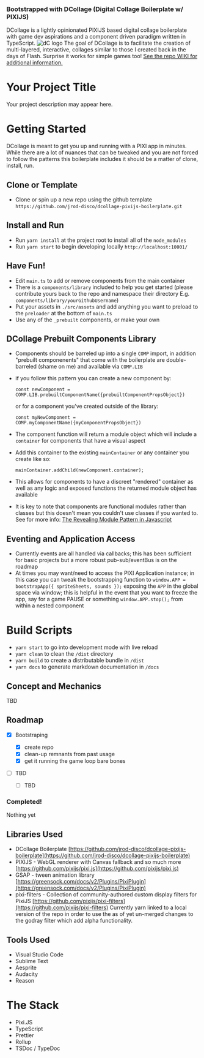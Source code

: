 ### Bootstrapped with DCollage (Digital Collage Boilerplate w/ PIXIJS)

DCollage is a lightly opinionated PIXIJS based digital collage boilerplate with game dev aspirations and a component driven paradigm written in TypeScript.
![dC logo](http://content.jrvhost.com/github/dc-logo.png)
The goal of DCollage is to facilitate the creation of multi-layered, interactive, collages similar to those I created back in the days of Flash. Surprise it works for simple games too! [See the repo WIKI for additional information.](https://github.com/jrod-disco/dcollage-pixijs-boilerplate/wiki)

# Your Project Title

Your project description may appear here.

# Getting Started

DCollage is meant to get you up and running with a PIXI app in minutes. While there are a lot of nuances that can be tweaked and you are not forced to follow the patterns this boilerplate includes it should be a matter of clone, install, run.

## Clone or Template

- Clone or spin up a new repo using the github template `https://github.com/jrod-disco/dcollage-pixijs-boilerplate.git`

## Install and Run

- Run `yarn install` at the project root to install all of the `node_modules`
- Run `yarn start` to begin developing locally `http://localhost:10001/`

## Have Fun!

- Edit `main.ts` to add or remove components from the main container
- There is a `components/library` included to help you get started (please contribute yours back to the repo and namespace their directory E.g. `components/library/yourGithubUsername`)
- Put your assets in `./src/assets` and add anything you want to preload to the `preloader` at the bottom of `main.ts`
- Use any of the `_prebuilt` components, or make your own

## DCollage Prebuilt Components Library

- Components should be barreled up into a single `COMP` import, in addition "prebuilt componenents" that come with the boilerplate are double-barreled (shame on me) and available via `COMP.LIB`
- if you follow this pattern you can create a new component by:

  `const newComponent = COMP.LIB.prebuiltComponentName({prebuiltComponentPropsObject})`

  or for a component you've created outside of the library:

  `const myNewComponent = COMP.myComponentName({myComponentPropsObject})`

- The component function will return a module object which will include a `container` for components that have a visual aspect
- Add this container to the existing `mainContainer` or any container you create like so:

  `mainContainer.addChild(newComponent.container);`

- This allows for components to have a discreet "rendered" container as well as any logic and exposed functions the returned module object has available
- It is key to note that components are functional modules rather than classes but this doesn't mean you couldn't use classes if you wanted to. See for more info: [The Revealing Module Pattern in Javascript](https://gist.github.com/zcaceres/bb0eec99c02dda6aac0e041d0d4d7bf2)

## Eventing and Application Access

- Currently events are all handled via callbacks; this has been sufficient for basic projects but a more robust pub-sub/eventBus is on the roadmap
- At times you may want/need to access the PIXI Application instance; in this case you can tweak the bootstrapping function to `window.APP = bootstrapApp({ spriteSheets, sounds });` exposing the `APP` in the global space via window; this is helpful in the event that you want to freeze the app, say for a game PAUSE or something `window.APP.stop();` from within a nested component

# Build Scripts

- `yarn start` to go into development mode with live reload
- `yarn clean` to clean the `/dist` directory
- `yarn build` to create a distributable bundle in `/dist`
- `yarn docs` to generate markdown documentation in `/docs`

## Concept and Mechanics

TBD

## Roadmap

- [x] Bootstraping

  - [x] create repo
  - [x] clean-up remnants from past usage
  - [x] get it running the game loop bare bones

- [ ] TBD
  - [ ] TBD

### Completed!

Nothing yet

## Libraries Used

- DCollage Boilerplate [https://github.com/jrod-disco/dcollage-pixijs-boilerplate](https://github.com/jrod-disco/dcollage-pixijs-boilerplate)
- PIXIJS - WebGL renderer with Canvas fallback and so much more [https://github.com/pixijs/pixi.js](https://github.com/pixijs/pixi.js)
- GSAP - tween animation library [https://greensock.com/docs/v2/Plugins/PixiPlugin](https://greensock.com/docs/v2/Plugins/PixiPlugin)
- pixi-filters - Collection of community-authored custom display filters for PixiJS [https://github.com/pixijs/pixi-filters](https://github.com/pixijs/pixi-filters) Currently yarn linked to a local version of the repo in order to use the as of yet un-merged changes to the godray filter which add alpha functionality.

## Tools Used

- Visual Studio Code
- Sublime Text
- Aesprite
- Audacity
- Reason

# The Stack

- Pixi.JS
- TypeScript
- Prettier
- Rollup
- TSDoc / TypeDoc
